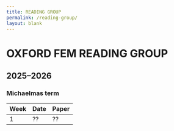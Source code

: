 ```yaml
---
title: READING GROUP
permalink: /reading-group/
layout: blank
---
```


# OXFORD FEM READING GROUP

## 2025–2026

### Michaelmas term

| Week | Date | Paper |
| --- | --- | --- |
| 1 | ?? | ?? |